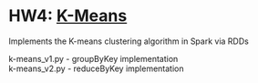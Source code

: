 # HW4: [K-Means](https://github.com/thoresonjd/k-means_spark)

Implements the K-means clustering algorithm in Spark via RDDs

k-means_v1.py - groupByKey implementation\
k-means_v2.py - reduceByKey implementation
